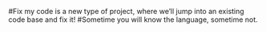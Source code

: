 #Fix my code is a new type of project, where we’ll jump into an existing code base and fix it!
#Sometime you will know the language, sometime not.
